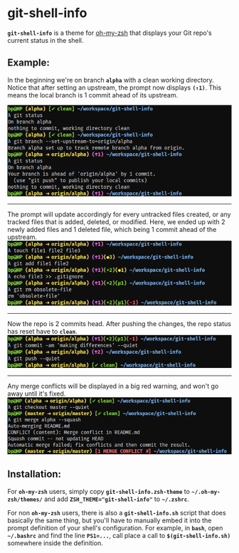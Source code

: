 # git-shell-info

**`git-shell-info`** is a theme for [oh-my-zsh](https://github.com/robbyrussell/oh-my-zsh) that displays your Git repo's current status in the shell.

## Example:

In the beginning we're on branch **`alpha`** with a clean working directory. Notice that after setting an upstream, the prompt now displays **`(↑1)`**. This means the local branch is 1 commit ahead of its upstream.

![Example1](/images/1.png?raw=true)

---

The prompt will update accordingly for every untracked files created, or any tracked files that is added, deleted, or modified. Here, we ended up with 2 newly added files and 1 deleted file, which being 1 commit ahead of the upstream.
![Example2](/images/2.png?raw=true)

---

Now the repo is 2 commits head. After pushing the changes, the repo status has reset have to **`clean`**.
![Example3](/images/3.png?raw=true)

---

Any merge conflicts will be displayed in a big red warning, and won't go away until it's fixed.
![Example4](/images/4.png?raw=true)


## Installation:
For **`oh-my-zsh`** users, simply copy **`git-shell-info.zsh-theme`** to **`~/.oh-my-zsh/themes/`** and add **`ZSH_THEME="git-shell-info"`** to **`~/.zshrc`**.

For non **`oh-my-zsh`** users, there is also a **`git-shell-info.sh`** script that does basically the same thing, but you'll have to manually embed it into the prompt definition of your shell's configuration. For example, in **`bash`**, open **`~/.bashrc`** and find the line **`PS1=...`**, call place a call to **`$(git-shell-info.sh)`** somewhere inside the definition.
